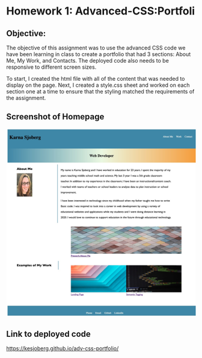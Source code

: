 # Homework 1: Advanced-CSS:Portfoli
## Objective:

The objective of this assignment was to use the advanced CSS code we have been learning in class to create a portfolio that had 3 sections: About Me, My Work, and Contacts. The deployed code also needs to be responsive to different screen sizes. 

To start, I created the html file with all of the content that was needed to display on the page. Next, I created a style.css sheet and worked on each section one at a time to ensure that the styling matched the requirements of the assignment. 



## Screenshot of Homepage
![Image of the webpage with my updated code.](./assets/images/homework02_screenshot.jpg)

## Link to deployed code
https://kesjoberg.github.io/adv-css-portfolio/

